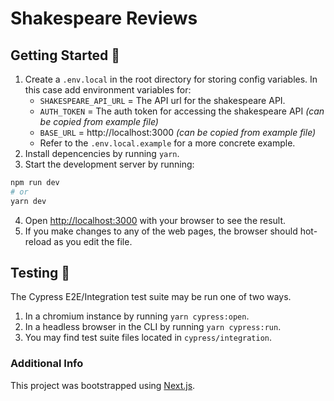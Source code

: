# Shakespeare Reviews

## Getting Started 🚀
1. Create a `.env.local` in the root directory for storing config variables. In this case add environment variables for:
    * `SHAKESPEARE_API_URL` = The API url for the shakespeare API.
    * `AUTH_TOKEN` = The auth token for accessing the shakespeare API _(can be copied from example file)_
    * `BASE_URL` = http://localhost:3000 _(can be copied from example file)_
    * Refer to the `.env.local.example` for a more concrete example.
2. Install depencencies by running `yarn`.
3. Start the development server by running:

```bash
npm run dev
# or
yarn dev
```

4. Open [http://localhost:3000](http://localhost:3000) with your browser to see the result.
5. If you make changes to any of the web pages, the browser should hot-reload as you edit the file.

## Testing 🧪
The Cypress E2E/Integration test suite may be run one of two ways.
1. In a chromium instance by running `yarn cypress:open`.
1. In a headless browser in the CLI by running `yarn cypress:run`.
1. You may find test suite files located in `cypress/integration`.

### Additional Info
This project was bootstrapped using [Next.js](https://nextjs.org/docs).

